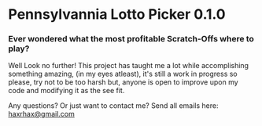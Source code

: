 # Pennsylvannia Lotto Picker 0.1.0

### Ever wondered what the most profitable Scratch-Offs where to play?

Well Look no further! This project  has taught me a lot while accomplishing something amazing, (in my eyes atleast), it's still a work in progress so please, try not to be too harsh but, anyone is open to improve upon my code and modifying it as the see fit.

Any questions? Or just want to contact me?
Send all emails here: haxrhax@gmail.com
